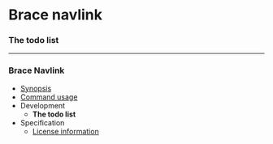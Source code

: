 # Brace navlink
### The todo list


----
### Brace Navlink
* [Synopsis ](https://github.com/restarian/brace_navlink/blob/master/docs/README.md)
* [Command usage](https://github.com/restarian/brace_navlink/blob/master/docs/usage.md)
* Development
  * **The todo list**
* Specification
  * [License information](https://github.com/restarian/brace_navlink/blob/master/docs/specification/license.md)

